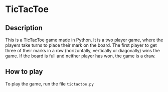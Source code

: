# TicTacToe

## Description

This is a TicTacToe game made in Python. It is a two player game, where the players take turns to place their mark on the board. The first player to get three of their marks in a row (horizontally, vertically or diagonally) wins the game. If the board is full and neither player has won, the game is a draw.

## How to play

To play the game, run the file `tictactoe.py` 
